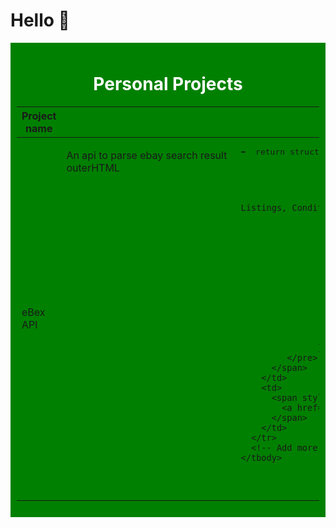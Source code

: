 # Hello 👋

<div style="background-color: green; padding: 10px; color: #fff; text-align: center;">
  <h1>Personal Projects</h1>
  <table>
    <thead>
      <tr>
        <th>Project name</th>
        <th style="width: "100px";">Project Description</th>
        <th>Project link</th>
      </tr>
    </thead>
    <tbody>
      <tr>
        <td>
          <span style="display: flex;">
            eBex API
          </span>
        </td>
        <td>
          <span style="display: flex;">
            <p>An api to parse ebay search result outerHTML</p>
            <pre>➡️  return structure
                  {
                      'exact_url': "https://www.ebay.com/sch/i.html?_from=R40&_trksid=p4432023.m570.l1313&_nkw=shoes&_sacat=0",
    
                      'applied_filters': [] -> A list of filters used on your search e.g Sold Listings, Condition,
    
                      'categories': [] -> A list of categories that your search is present in,
    
                      'listings': [{image_url:'', title:'', price: '', link:''}] 
    
                      'analysis_result': {'keyword':"what keyword did you used in your search",
                                          'other_word_counts':[{Counter: 10, Word: "shoes"}],
                                          'highest_price':"",
                                          'average_price: "",
                                          'middle_price': "",
                                          'lowest_price': "",
                                          'prices_counter': "",
                                         } 
                   }
             </pre>
          </span>
        </td>
        <td>
          <span style="display: flex; text-align: center;">
            <a href='http://wcawasa.pythonanywhere.com/'style="text-decoration: none;" >🔗</a>
          </span>
        </td>
      </tr>
      <!-- Add more rows as needed -->
    </tbody>
  </table>
</div>

